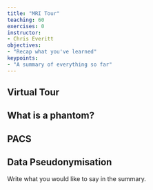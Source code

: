 ```yaml
---
title: "MRI Tour"
teaching: 60
exercises: 0
instructor:
- Chris Everitt
objectives:
- "Recap what you've learned"
keypoints:
- "A summary of everything so far"
---
```


## Virtual Tour

## What is a phantom?

## PACS

## Data Pseudonymisation

Write what you would like to say in the summary.
